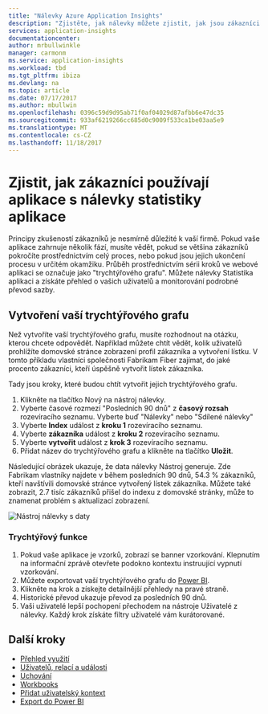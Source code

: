 ```yaml
---
title: "Nálevky Azure Application Insights"
description: "Zjistěte, jak nálevky můžete zjistit, jak jsou zákazníci interakci s vaší aplikací."
services: application-insights
documentationcenter: 
author: mrbullwinkle
manager: carmonm
ms.service: application-insights
ms.workload: tbd
ms.tgt_pltfrm: ibiza
ms.devlang: na
ms.topic: article
ms.date: 07/17/2017
ms.author: mbullwin
ms.openlocfilehash: 0396c59d9d95ab71f0af04029d87afbb6e47dc35
ms.sourcegitcommit: 933af6219266cc685d0c9009f533ca1be03aa5e9
ms.translationtype: MT
ms.contentlocale: cs-CZ
ms.lasthandoff: 11/18/2017
---
```

# <a name="discover-how-customers-are-using-your-application-with-the-application-insights-funnels"></a>Zjistit, jak zákazníci používají aplikace s nálevky statistiky aplikace

Principy zkušeností zákazníků je nesmírně důležité k vaší firmě. Pokud vaše aplikace zahrnuje několik fází, musíte vědět, pokud se většina zákazníků pokročíte prostřednictvím celý proces, nebo pokud jsou jejich ukončení procesu v určitém okamžiku. Průběh prostřednictvím sérii kroků ve webové aplikaci se označuje jako "trychtýřového grafu". Můžete nálevky Statistika aplikaci a získáte přehled o vašich uživatelů a monitorování podrobné převod sazby. 

## <a name="create-your-funnel"></a>Vytvoření vaší trychtýřového grafu
Než vytvoříte vaší trychtýřového grafu, musíte rozhodnout na otázku, kterou chcete odpovědět. Například můžete chtít vědět, kolik uživatelů prohlížíte domovské stránce zobrazení profil zákazníka a vytvoření lístku. V tomto příkladu vlastníci společnosti Fabrikam Fiber zajímat, do jaké procento zákazníci, kteří úspěšně vytvořit lístek zákazníka.

Tady jsou kroky, které budou chtít vytvořit jejich trychtýřového grafu.

1. Klikněte na tlačítko Nový na nástroj nálevky.
1. Vyberte časové rozmezí "Posledních 90 dnů" z **časový rozsah** rozevíracího seznamu. Vyberte buď "Nálevky" nebo "Sdílené nálevky"
1. Vyberte **Index** událost z **kroku 1** rozevíracího seznamu. 
1. Vyberte **zákazníka** událost z **kroku 2** rozevíracího seznamu.
1. Vyberte **vytvořit** událost z **krok 3** rozevíracího seznamu.
1. Přidat název do trychtýřového grafu a klikněte na tlačítko **Uložit**.

Následující obrázek ukazuje, že data nálevky Nástroj generuje. Zde Fabrikam vlastníky najdete v během posledních 90 dnů, 54.3 % zákazníků, kteří navštívili domovské stránce vytvořený lístek zákazníka. Můžete také zobrazit, 2.7 tisíc zákazníků přišel do indexu z domovské stránky, může to znamenat problém s aktualizací zobrazení.


![Nástroj nálevky s daty](./media/app-insights-understand-usage-patterns/funnel1.png)

### <a name="funnel-features"></a>Trychtýřový funkce
1. Pokud vaše aplikace je vzorků, zobrazí se banner vzorkování. Klepnutím na informační zprávě otevřete podokno kontextu instruující vypnutí vzorkování. 
2. Můžete exportovat vaší trychtýřového grafu do [Power BI](app-insights-export-power-bi.md).
3. Klikněte na krok a získejte detailnější přehledy na pravé straně. 
4. Historické převod ukazuje převod za posledních 90 dnů. 
5. Vaši uživatelé lepší pochopení přechodem na nástroje Uživatelé z nálevky. Každý krok získáte filtry uživatelé vám kurátorované. 

## <a name="next-steps"></a>Další kroky
  * [Přehled využití](app-insights-usage-overview.md)
  * [Uživatelů, relací a události](app-insights-usage-segmentation.md)
  * [Uchování](app-insights-usage-retention.md)
  * [Workbooks](app-insights-usage-workbooks.md)
  * [Přidat uživatelský kontext](app-insights-usage-send-user-context.md)
  * [Export do Power BI](app-insights-export-power-bi.md)


